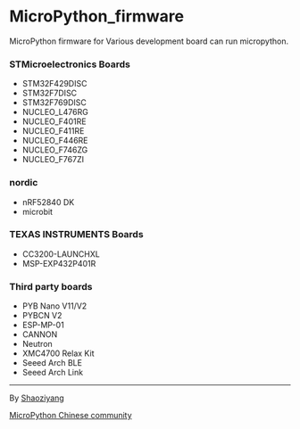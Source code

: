 # MicroPython_firmware
MicroPython firmware for Various development board can run micropython.

### STMicroelectronics Boards

* STM32F429DISC
* STM32F7DISC
* STM32F769DISC
* NUCLEO_L476RG
* NUCLEO_F401RE
* NUCLEO_F411RE
* NUCLEO_F446RE
* NUCLEO_F746ZG
* NUCLEO_F767ZI

### nordic

* nRF52840 DK
* microbit

### TEXAS INSTRUMENTS Boards

* CC3200-LAUNCHXL
* MSP-EXP432P401R

### Third party boards

* PYB Nano V11/V2
* PYBCN V2
* ESP-MP-01
* CANNON
* Neutron
* XMC4700 Relax Kit
* Seeed Arch BLE
* Seeed Arch Link

---

By [Shaoziyang](shaoziyang@outlook.com)

[MicroPython Chinese community](http://www.micropython.org.cn)
